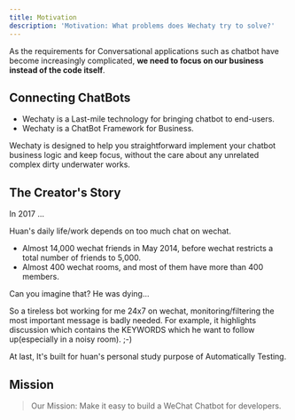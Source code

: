 ```yaml
---
title: Motivation
description: 'Motivation: What problems does Wechaty try to solve?'
---
```


As the requirements for Conversational applications such as chatbot have become increasingly complicated, **we need to focus on our business instead of the code itself**.

## Connecting ChatBots

- Wechaty is a Last-mile technology for bringing chatbot to end-users.
- Wechaty is a ChatBot Framework for Business.

Wechaty is designed to help you straightforward implement your chatbot business logic and keep focus, without the care about any unrelated complex dirty underwater works.

## The Creator's Story

In 2017 ...

Huan's daily life/work depends on too much chat on wechat.

- Almost 14,000 wechat friends in May 2014, before wechat restricts a total number of friends to 5,000.
- Almost 400 wechat rooms, and most of them have more than 400 members.

Can you imagine that? He was dying...

So a tireless bot working for me 24x7 on wechat, monitoring/filtering the most important message is badly needed. For example, it highlights discussion which contains the KEYWORDS which he want to follow up(especially in a noisy room). ;-)

At last, It's built for huan's personal study purpose of Automatically Testing.

## Mission

> Our Mission: Make it easy to build a WeChat Chatbot for developers.
